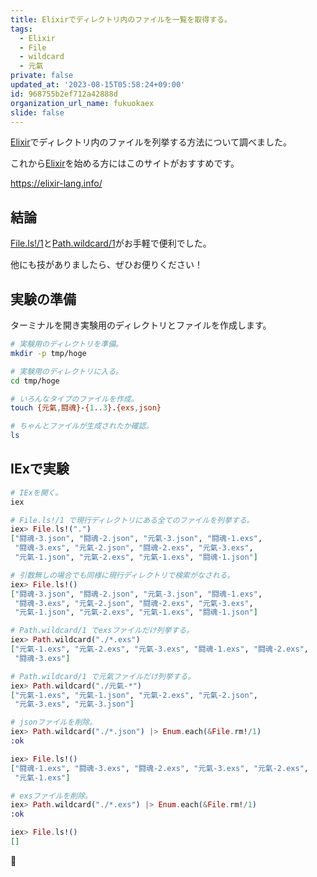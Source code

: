 ```yaml
---
title: Elixirでディレクトリ内のファイルを一覧を取得する。
tags:
  - Elixir
  - File
  - wildcard
  - 元氣
private: false
updated_at: '2023-08-15T05:58:24+09:00'
id: 968755b2ef712a42888d
organization_url_name: fukuokaex
slide: false
---
```


[Elixir]でディレクトリ内のファイルを列挙する方法について調べました。

これから[Elixir]を始める方にはこのサイトがおすすめです。

https://elixir-lang.info/

## 結論

[File.ls!/1]と[Path.wildcard/1]がお手軽で便利でした。

他にも技がありましたら、ぜひお便りください！

[Elixir]: https://elixir-lang.org/
[File.ls!/1]: https://hexdocs.pm/elixir/File.html#ls!/1
[Path.wildcard/1]: https://hexdocs.pm/elixir/Path.html#wildcard/1

## 実験の準備

ターミナルを開き実験用のディレクトリとファイルを作成します。

```bash
# 実験用のディレクトリを準備。
mkdir -p tmp/hoge

# 実験用のディレクトリに入る。
cd tmp/hoge

# いろんなタイプのファイルを作成。
touch {元氣,闘魂}-{1..3}.{exs,json}

# ちゃんとファイルが生成されたか確認。
ls
```

## IExで実験

```elixir
# IExを開く。
iex

# File.ls!/1 で現行ディレクトリにある全てのファイルを列挙する。
iex> File.ls!(".")
["闘魂-3.json", "闘魂-2.json", "元氣-3.json", "闘魂-1.exs",
 "闘魂-3.exs", "元氣-2.json", "闘魂-2.exs", "元氣-3.exs",
 "元氣-1.json", "元氣-2.exs", "元氣-1.exs", "闘魂-1.json"]

# 引数無しの場合でも同様に現行ディレクトリで検索がなされる。
iex> File.ls!()
["闘魂-3.json", "闘魂-2.json", "元氣-3.json", "闘魂-1.exs",
 "闘魂-3.exs", "元氣-2.json", "闘魂-2.exs", "元氣-3.exs",
 "元氣-1.json", "元氣-2.exs", "元氣-1.exs", "闘魂-1.json"]

# Path.wildcard/1 でexsファイルだけ列挙する。
iex> Path.wildcard("./*.exs")
["元氣-1.exs", "元氣-2.exs", "元氣-3.exs", "闘魂-1.exs", "闘魂-2.exs",
 "闘魂-3.exs"]

# Path.wildcard/1 で元氣ファイルだけ列挙する。
iex> Path.wildcard("./元氣-*")
["元氣-1.exs", "元氣-1.json", "元氣-2.exs", "元氣-2.json",
 "元氣-3.exs", "元氣-3.json"]

# jsonファイルを削除。
iex> Path.wildcard("./*.json") |> Enum.each(&File.rm!/1)
:ok

iex> File.ls!()
["闘魂-1.exs", "闘魂-3.exs", "闘魂-2.exs", "元氣-3.exs", "元氣-2.exs",
 "元氣-1.exs"]

# exsファイルを削除。
iex> Path.wildcard("./*.exs") |> Enum.each(&File.rm!/1)
:ok

iex> File.ls!()
[]
```

:tada:
